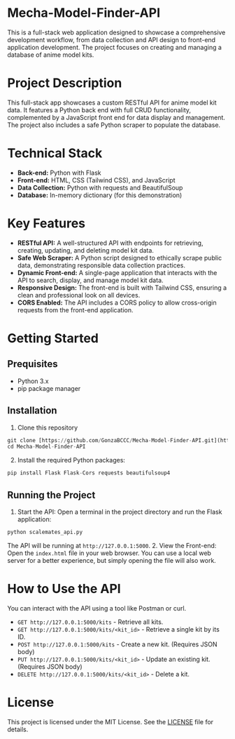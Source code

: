 # Mecha-Model-Finder-API
This is a full-stack web application designed to showcase a comprehensive development workflow, from data collection and API design to front-end application development. The project focuses on creating and managing a database of anime model kits.
# Project Description
This full-stack app showcases a custom RESTful API for anime model kit data. It features a Python back end with full CRUD functionality, complemented by a JavaScript front end for data display and management. The project also includes a safe Python scraper to populate the database.
# Technical Stack
* __Back-end:__ Python with Flask
* __Front-end:__ HTML, CSS (Tailwind CSS), and JavaScript
* __Data Collection:__ Python with requests and BeautifulSoup
* __Database:__ In-memory dictionary (for this demonstration)

# Key Features
* __RESTful API:__ A well-structured API with endpoints for retrieving, creating, updating, and deleting model kit data.
* __Safe Web Scraper:__ A Python script designed to ethically scrape public data, demonstrating responsible data collection practices.
* __Dynamic Front-end:__ A single-page application that interacts with the API to search, display, and manage model kit data.
* __Responsive Design:__ The front-end is built with Tailwind CSS, ensuring a clean and professional look on all devices.
* __CORS Enabled:__ The API includes a CORS policy to allow cross-origin requests from the front-end application.
# Getting Started
## Prequisites
* Python 3.x
* pip package manager
## Installation
1. Clone this repository
```python
git clone [https://github.com/GonzaBCCC/Mecha-Model-Finder-API.git](https://github.com/GonzaBCCC/Mecha-Model-Finder-API.git)
cd Mecha-Model-Finder-API
```

2. Install the required Python packages:
```python
pip install Flask Flask-Cors requests beautifulsoup4
```
## Running the Project
1. Start the API:
Open a terminal in the project directory and run the Flask application:
```python
python scalemates_api.py
```
The API will be running at ```http://127.0.0.1:5000```.
2. View the Front-end:
Open the ```index.html``` file in your web browser. You can use a local web server for a better experience, but simply opening the file will also work.
# How to Use the API
You can interact with the API using a tool like Postman or curl.
* ```GET http://127.0.0.1:5000/kits``` - Retrieve all kits.
* ```GET http://127.0.0.1:5000/kits/<kit_id>``` - Retrieve a single kit by its ID.
* ```POST http://127.0.0.1:5000/kits``` - Create a new kit. (Requires JSON body)
* ```PUT http://127.0.0.1:5000/kits/<kit_id>``` - Update an existing kit. (Requires JSON body)
* ```DELETE http://127.0.0.1:5000/kits/<kit_id>``` - Delete a kit.

# License
This project is licensed under the MIT License. See the [LICENSE](LICENSE) file for details.
